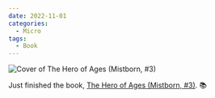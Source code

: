 ```yaml
---
date: 2022-11-01
categories:
  - Micro
tags:
  - Book
---
```


![Cover of The Hero of Ages (Mistborn, #3)](https://i.gr-assets.com/images/S/compressed.photo.goodreads.com/books/1297991499l/6950910.jpg)

Just finished the book, [The Hero of Ages (Mistborn, #3)](https://www.goodreads.com/review/show/4134244951?utm_medium=api&utm_source=rss). 📚